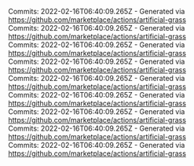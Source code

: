 Commits: 2022-02-16T06:40:09.265Z - Generated via https://github.com/marketplace/actions/artificial-grass
<br>
Commits: 2022-02-16T06:40:09.265Z - Generated via https://github.com/marketplace/actions/artificial-grass
<br>
Commits: 2022-02-16T06:40:09.265Z - Generated via https://github.com/marketplace/actions/artificial-grass
<br>
Commits: 2022-02-16T06:40:09.265Z - Generated via https://github.com/marketplace/actions/artificial-grass
<br>
Commits: 2022-02-16T06:40:09.265Z - Generated via https://github.com/marketplace/actions/artificial-grass
<br>
Commits: 2022-02-16T06:40:09.265Z - Generated via https://github.com/marketplace/actions/artificial-grass
<br>
Commits: 2022-02-16T06:40:09.265Z - Generated via https://github.com/marketplace/actions/artificial-grass
<br>
Commits: 2022-02-16T06:40:09.265Z - Generated via https://github.com/marketplace/actions/artificial-grass
<br>
Commits: 2022-02-16T06:40:09.265Z - Generated via https://github.com/marketplace/actions/artificial-grass
<br>
